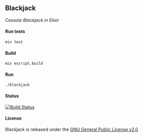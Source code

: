 ## Blackjack

*Console Blackjack in Elixir*

#### Run tests

```
mix test
```

#### Build

```
mix escript.build
```

#### Run

```
./blackjack
```

#### Status

[![Build Status](https://travis-ci.org/gdonald/blackjack-ex.svg?branch=master)](https://travis-ci.org/gdonald/blackjack-ex)

#### License

Blackjack is released under the [GNU General Public License v2.0](https://opensource.org/licenses/GPL-2.0)
